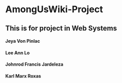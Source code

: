 # AmongUsWiki-Project

## This is for project in Web Systems
#### Jeya Von Pinlac
#### Lee Ann Lo
#### Johnrod  Francis Jardeleza
#### Karl Marx Roxas
